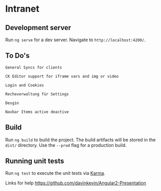 # Intranet

## Development server

Run `ng serve` for a dev server. Navigate to `http://localhost:4200/`.

## To Do's
`General Syncs for clients`

`CK Editor support for iframe vars and img or video`

`Login and Cookies`

`Recheverwaltung für Settings`

`Desgin`

`Navbar Items active deactive`





## Build

Run `ng build` to build the project. The build artifacts will be stored in the `dist/` directory. Use the `--prod` flag for a production build.

## Running unit tests

Run `ng test` to execute the unit tests via [Karma](https://karma-runner.github.io).


Links for help
https://github.com/davinkevin/Angular2-Presentation


